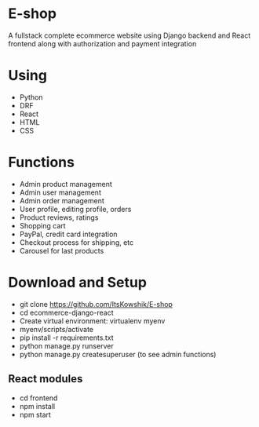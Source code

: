 # E-shop
A fullstack complete ecommerce website using Django backend and React frontend along with authorization and payment integration

# Using
* Python
* DRF
* React
* HTML
* CSS

# Functions
 * Admin product management 
 * Admin user management
 * Admin order management
 * User profile, editing profile, orders
 * Product reviews, ratings
 * Shopping cart
 * PayPal, credit card integration
 * Checkout process for shipping, etc
 * Carousel for last products

# Download and Setup 
 * git clone https://github.com/ItsKowshik/E-shop
 * cd ecommerce-django-react
 * Create virtual environment: virtualenv myenv
 * myenv/scripts/activate
 * pip install -r requirements.txt
 * python manage.py runserver
 * python manage.py createsuperuser (to see admin functions)

## React modules
 * cd frontend
 * npm install
 * npm start



